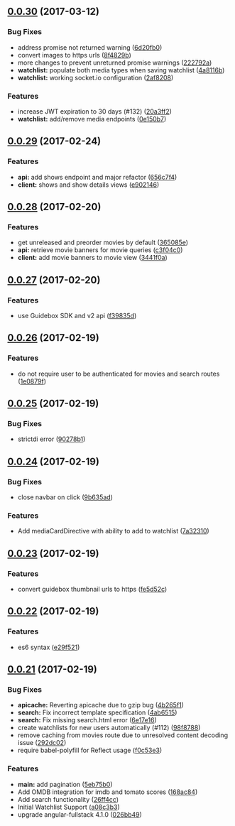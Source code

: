 <a name="0.0.30"></a>
## [0.0.30](https://github.com/jhunken/easier.tv/compare/0.0.29...0.0.30) (2017-03-12)


### Bug Fixes

* address promise not returned warning ([6d20fb0](https://github.com/jhunken/easier.tv/commit/6d20fb0))
* convert images to https urls ([8f4829b](https://github.com/jhunken/easier.tv/commit/8f4829b))
* more changes to prevent unreturned promise warnings ([222792a](https://github.com/jhunken/easier.tv/commit/222792a))
* **watchlist:** populate both media types when saving watchlist ([4a8116b](https://github.com/jhunken/easier.tv/commit/4a8116b))
* **watchlist:** working socket.io configuration ([2af8208](https://github.com/jhunken/easier.tv/commit/2af8208))


### Features

* increase JWT expiration to 30 days (#132) ([20a3ff2](https://github.com/jhunken/easier.tv/commit/20a3ff2))
* **watchlist:** add/remove media endpoints ([0e150b7](https://github.com/jhunken/easier.tv/commit/0e150b7))



<a name="0.0.29"></a>
## [0.0.29](https://github.com/jhunken/easier.tv/compare/0.0.28...0.0.29) (2017-02-24)


### Features

* **api:** add shows endpoint and major refactor ([656c7f4](https://github.com/jhunken/easier.tv/commit/656c7f4))
* **client:** shows and show details views ([e902146](https://github.com/jhunken/easier.tv/commit/e902146))



<a name="0.0.28"></a>
## [0.0.28](https://github.com/jhunken/easier.tv/compare/0.0.27...0.0.28) (2017-02-20)


### Features

* get unreleased and preorder movies by default ([365085e](https://github.com/jhunken/easier.tv/commit/365085e))
* **api:** retrieve movie banners for movie queries ([c3f04c0](https://github.com/jhunken/easier.tv/commit/c3f04c0))
* **client:** add movie banners to movie view ([3441f0a](https://github.com/jhunken/easier.tv/commit/3441f0a))



<a name="0.0.27"></a>
## [0.0.27](https://github.com/jhunken/easier.tv/compare/0.0.26...0.0.27) (2017-02-20)


### Features

* use Guidebox SDK and v2 api ([f39835d](https://github.com/jhunken/easier.tv/commit/f39835d))



<a name="0.0.26"></a>
## [0.0.26](https://github.com/jhunken/easier.tv/compare/0.0.25...0.0.26) (2017-02-19)


### Features

* do not require user to be authenticated for movies and search routes ([1e0879f](https://github.com/jhunken/easier.tv/commit/1e0879f))



<a name="0.0.25"></a>
## [0.0.25](https://github.com/jhunken/easier.tv/compare/0.0.24...0.0.25) (2017-02-19)


### Bug Fixes

* strictdi error ([90278b1](https://github.com/jhunken/easier.tv/commit/90278b1))



<a name="0.0.24"></a>
## [0.0.24](https://github.com/jhunken/easier.tv/compare/0.0.23...0.0.24) (2017-02-19)


### Bug Fixes

* close navbar on click ([9b635ad](https://github.com/jhunken/easier.tv/commit/9b635ad))


### Features

* Add mediaCardDirective with ability to add to watchlist ([7a32310](https://github.com/jhunken/easier.tv/commit/7a32310))



<a name="0.0.23"></a>
## [0.0.23](https://github.com/jhunken/easier.tv/compare/0.0.22...0.0.23) (2017-02-19)


### Features

* convert guidebox thumbnail urls to https ([fe5d52c](https://github.com/jhunken/easier.tv/commit/fe5d52c))



<a name="0.0.22"></a>
## [0.0.22](https://github.com/jhunken/easier.tv/compare/0.0.21...0.0.22) (2017-02-19)


### Features

* es6 syntax ([e29f521](https://github.com/jhunken/easier.tv/commit/e29f521))



<a name="0.0.21"></a>
## [0.0.21](https://github.com/jhunken/easier.tv/compare/026bb49...0.0.21) (2017-02-19)


### Bug Fixes

* **apicache:** Reverting apicache due to gzip bug ([4b265f1](https://github.com/jhunken/easier.tv/commit/4b265f1))
* **search:** Fix incorrect template specification ([4ab6515](https://github.com/jhunken/easier.tv/commit/4ab6515))
* **search:** Fix missing search.html error ([6e17e16](https://github.com/jhunken/easier.tv/commit/6e17e16))
* create watchlists for new users automatically (#112) ([98f8788](https://github.com/jhunken/easier.tv/commit/98f8788))
* remove caching from movies route due to unresolved content decoding issue ([292dc02](https://github.com/jhunken/easier.tv/commit/292dc02))
* require babel-polyfill for Reflect usage ([f0c53e3](https://github.com/jhunken/easier.tv/commit/f0c53e3))


### Features

* **main:** add pagination ([5eb75b0](https://github.com/jhunken/easier.tv/commit/5eb75b0))
* Add OMDB integration for imdb and tomato scores ([168ac84](https://github.com/jhunken/easier.tv/commit/168ac84))
* Add search functionality ([26ff4cc](https://github.com/jhunken/easier.tv/commit/26ff4cc))
* Initial Watchlist Support ([a08c3b3](https://github.com/jhunken/easier.tv/commit/a08c3b3))
* upgrade angular-fullstack 4.1.0 ([026bb49](https://github.com/jhunken/easier.tv/commit/026bb49))



